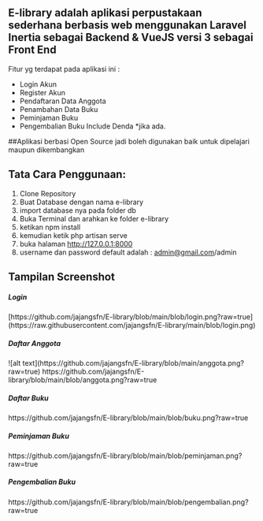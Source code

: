## E-library adalah aplikasi perpustakaan sederhana berbasis web menggunakan Laravel Inertia sebagai Backend & VueJS versi 3 sebagai Front End
<p>Fitur yg terdapat pada aplikasi ini :</p>
<ul> 
	<li>Login Akun</li>
<li>Register Akun</li>
<li>Pendaftaran Data Anggota</li>
<li>Penambahan Data Buku</li>
<li>Peminjaman Buku</li>
<li>Pengembalian Buku Include Denda *jika ada.</li>
</ul>
##Aplikasi berbasi Open Source jadi boleh digunakan baik untuk dipelajari maupun dikembangkan 


## Tata Cara Penggunaan:
1. Clone Repository
2. Buat Database dengan nama e-library
3. import database nya pada folder db
4. Buka Terminal dan arahkan ke folder e-library
5. ketikan npm install
6. kemudian ketik php artisan serve
7. buka halaman http://127.0.0.1:8000
8. username dan password default adalah : admin@gmail.com/admin


## Tampilan Screenshot</h4>
<h5>Login</h5>
[https://github.com/jajangsfn/E-library/blob/main/blob/login.png?raw=true](https://raw.githubusercontent.com/jajangsfn/E-library/main/blob/login.png)
<h5>Daftar Anggota</h5>
![alt text](https://github.com/jajangsfn/E-library/blob/main/anggota.png?raw=true)
https://github.com/jajangsfn/E-library/blob/main/blob/anggota.png?raw=true
<h5>Daftar Buku</h5>
https://github.com/jajangsfn/E-library/blob/main/blob/buku.png?raw=true
<h5>Peminjaman Buku</h5>
https://github.com/jajangsfn/E-library/blob/main/blob/peminjaman.png?raw=true
<h5>Pengembalian Buku</h5>
https://github.com/jajangsfn/E-library/blob/main/blob/pengembalian.png?raw=true
